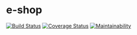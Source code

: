 # e-shop
[![Build Status](https://travis-ci.org/zellymiriam/e-shop.svg?branch=develop)](https://travis-ci.org/zellymiriam/e-shop)
[![Coverage Status](https://coveralls.io/repos/github/zellymiriam/e-shop/badge.svg?branch=develop)](https://coveralls.io/github/zellymiriam/e-shop?branch=develop)
[![Maintainability](https://api.codeclimate.com/v1/badges/d6efc592b414bdc096b5/maintainability)](https://codeclimate.com/github/zellymiriam/e-shop/maintainability)
